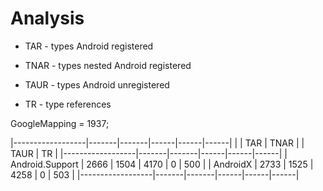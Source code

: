 # Analysis 

*   TAR - types Android registered

*   TNAR - types nested Android registered

*   TAUR - types Android unregistered 
        
*   TR - type references

GoogleMapping = 1937;

|------------------|-------|-------|------|------|------|
|                  | TAR   |  TNAR |      | TAUR | TR   |
|------------------|-------|-------|------|------|------|
| Android.Support  |  2666 |  1504 | 4170 |    0 |  500 |
| AndroidX         |  2733 |  1525 | 4258 |    0 |  503 |
|------------------|-------|-------|------|------|------|


